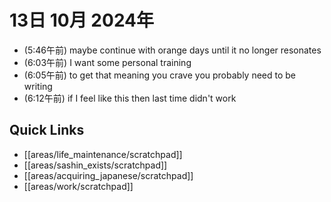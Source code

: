 # 13日 10月 2024年
- (5:46午前) maybe continue with orange days until it no longer resonates
- (6:03午前) I want some personal training
- (6:05午前) to get that meaning you crave you probably need to be writing
- (6:12午前) if I feel like this then last time didn't work


 



## Quick Links
- [[areas/life_maintenance/scratchpad]]
- [[areas/sashin_exists/scratchpad]]
- [[areas/acquiring_japanese/scratchpad]]
- [[areas/work/scratchpad]]
